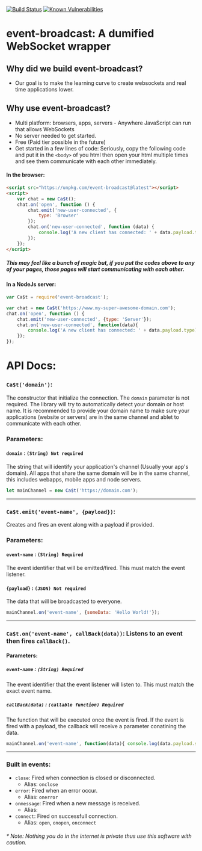 [![Build Status](https://travis-ci.org/jhasselbring/event-broadcast.svg?branch=master)](https://travis-ci.org/jhasselbring/event-broadcast)
[![Known Vulnerabilities](https://snyk.io/test/github/jhasselbring/event-broadcast/badge.svg)](https://snyk.io/test/github/jhasselbring/event-broadcast)
# event-broadcast: A dumified WebSocket wrapper

## Why did we build event-broadcast?
*  Our goal is to make the learning curve to create websockets and real time applications lower. 

## Why use event-broadcast?
*  Multi platform: browsers, apps, servers - Anywhere JavaScript can run that allows WebSockets
*  No server needed to get started.
*  Free (Paid tier possible in the future)
*  Get started in a few lines of code:  Seriously, copy the following code and put it in the `<body>` of you html then open your html multiple times and see them communicate with each other immediately.

#### In the browser:
````html
<script src="https://unpkg.com/event-broadcast@latest"></script>
<script>
    var chat = new Ca$t();
    chat.on('open', function () {
        chat.emit('new-user-connected', {
            type: 'Browser'
        });
        chat.on('new-user-connected', function (data) {
            console.log('A new client has connected: ' + data.payload.type)
        });
    });
</script>
````
##### This may feel like a bunch of magic but, if you put the codes above to any of your pages, those pages will start communicating with each other.

#### In a NodeJs server:
````js
var Ca$t = require('event-broadcast');

var chat = new Ca$t('https://www.my-super-awesome-domain.com');
chat.on('open', function () {
    chat.emit('new-user-connected', {type: 'Server'});
    chat.on('new-user-connected', function(data){
        console.log('A new client has connected: ' + data.payload.type)
    });
});
````
# API Docs:
### `Ca$t('domain')`:
The constructor that initialize the connection. The `domain` parameter is not required.  The library will try to automatically detect your domain or host name.  It is recommended to provide your domain name to make sure your applications (website or servers) are in the same channel and ablet to communicate with each other.
### Parameters:
#### `domain` : `(String) Not required`
The string that will identify your application's channel (Usually your app's domain).  All apps that share the same domain will be in the same channel, this includes webapps, mobile apps and node servers.
````javascript
let mainChannel = new Ca$t('https://domain.com');
````
---
### `Ca$t.emit('event-name', {payload})`:
Creates and fires an event along with a payload if provided.
### Parameters:
#### `event-name` : `(String) Required`
The event identifier that will be emitted/fired.  This must match the event listener.
#### `{payload}` : `(JSON) Not required`
The data that will be broadcasted to everyone.
````javascript
mainChannel.on('event-name', {someData: 'Hello World!'});
````
---
### `Ca$t.on('event-name', callBack(data))`: Listens to an event then fires `callBack()`.
#### Parameters:

##### `event-name` : `(String) Required`
The event identifier that the event listener will listen to.  This must match the exact event name.

##### `callBack(data)` : `(callable function) Required`
The function that will be executed once the event is fired.  If the event is fired with a payload, the callback will receive a parameter conatining the data.
````javascript
mainChannel.on('event-name', function(data){ console.log(data.payload.someData)});
````
---
### Built in events:
* `close`: Fired when connection is closed or disconnected.
    * Alias: `onclose`
* `error`: Fired when an error occur.
    * Alias: `onerror`
* `onmessage`: Fired when a new message is received.
    * Alias:
* `connect`: Fired on successfull connection.
    * Alias: `open`, `onopen`, `onconnect`

###### * Note:  Nothing you do in the internet is private thus use this software with caution.